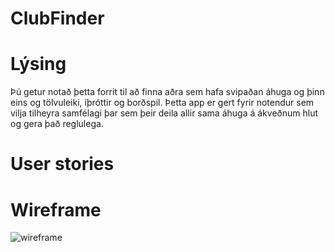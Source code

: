 # ClubFinder

# Lýsing

Þú getur notað þetta forrit til að finna aðra sem hafa svipaðan áhuga og þinn eins og tölvuleiki, íþróttir og borðspil. Þetta app er gert fyrir notendur sem vilja tilheyra samfélagi þar sem þeir deila allir sama áhuga á ákveðnum hlut og gera það reglulega.

# User stories

# Wireframe

![wireframe](https://github.com/user-attachments/assets/d96f5139-6b65-49ef-bb0f-a4d7a0efbe36)
